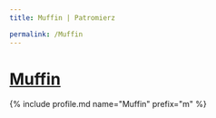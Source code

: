 ```yaml
---
title: Muffin | Patromierz

permalink: /Muffin
---
```


# [Muffin](https://patronite.pl/Muffin)

{% include profile.md name="Muffin" prefix="m" %}
